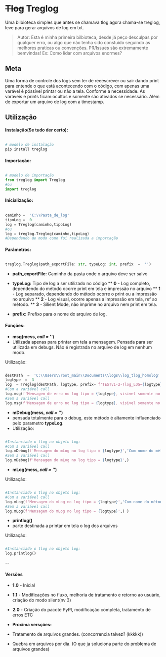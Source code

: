 
# ~~Tlog~~ Treglog 

Uma bilbioteca simples que antes se chamava tlog agora chama-se treglog, leve para gerar arquivos de log em txt. 

> Autor: Esta é minha primeira bilbioteca, desde já peço desculpas por qualquer erro, ou algo que não tenha sido constuido seguindo as melhores praticas ou convenções. PR/Issues são extremamente bemvindas! Ex: Como lidar com arquivos enormes?

## Meta

Uma forma de controle dos logs sem ter de reeescrever ou sair dando print para entende o que está acontecendo com o código, com apenas uma varável é póssível printar ou não a tela. Conforme a necessidade. As varáveis e prints ficam ocultos e somente são ativados se necessário. Além de exportar um arquivo de log com a timestamp.

  

## Utilização

#### **Instalação(Se tudo der certo):**

~~~python

# modelo de instalação
pip install treglog

~~~

#### **Importação:**
~~~python

# modelo de importação
from treglog import Treglog
#ou
import treglog 

~~~
#### **Inicialização:**
~~~python

caminho =  'C:\\Pasta_de_log'
tipoLog =  0
log = Treglog(caminho,tipoLog)
#ou
log = treglog.Treglog(caminho,tipoLog)
#Dependendo do modo como foi realizada a importação

~~~

  

#### **Parâmetros:**

~~~python

treglog.Treglog(path_exportFile: str, typeLog: int, prefix  =  '')

~~~

*  **path_exportFile:** Caminho da pasta onde o arquivo deve ser salvo

*  **typeLog:** Tipo de log a ser utilizado no código
**  **0** - Log completo, dependendo do método ocorre print em tela e impressão no arquivo
**  **1** - Log separado, dependendo do método ocorre o print ou a impressão no arquivo
**  **2** - Log visual, ocorre apenas a impressão em tela, ref ao método.
**  **3** - Silient Mode, não imprime no arquivo nem print em tela.
* **prefix:** Prefixo para o nome do arquivo de log.

  
  

#### **Funções:**

*  **msg(mess, *call = ''*)**
* Utilizada apenas para printar em tela a mensagem. Pensada para ser utilizada em debugs. Não é registrada no arquivo de log em nenhum modo.

Utilização:
~~~python

destPath  =  'C:\\Users\\root_main\\Documents\\logs\\log_tlog_homolog'
logtype  =  3
log  = Treglog(destPath, logtype, prefix= f'TESTv1-2-Tlog_LOG={logtype}')
#Com a variável call
log.msg(f'Mensagem de erro no log tipo = {logtype}, visivel somente no tipo 2','Com o Nome do método especificado')
#Sem a variável call
log.msg(f'Mensagem de erro no log tipo = {logtype}, visivel somente no tipo 2')

~~~

  

* **mDebug(mess, *call  =  ''*)**
* pensada totalmente para o debug, este método é altamente influenciado pelo parametro **typeLog**.
* Utilização:
~~~python

#Instanciado o tlog no objeto log:
#Com a variável call
log.mDebug(f'Mensagem do mLog no log tipo = {logtype}','Com nome do método')
#Sem a variável call
log.mDebug(f'Mensagem do mLog no log tipo = {logtype}',) 

~~~

  

*  **mLog(mess, *call  =  ''*)**

Utilização:
~~~python

#Instanciado o tlog no objeto log:
#Com a variável call
log.mLog(f'Mensagem do mLog no log tipo = {logtype}','Com nome do método')
#Sem a variável call
log.mLog(f'Mensagem do mLog no log tipo = {logtype}',) )

~~~

  

*  **printlog()**
*  parte destinada a printar em tela o log dos arquivos

Utilização:

~~~python

#Instanciado o tlog no objeto log:
log.printlog()

~~~

  

--

#### **Versões**

*  **1.0** - Inicial
*  **1.1** - Modificações no fluxo, melhoria de tratamento e retorno ao usuário, criação do modo slient(nv 3)
*  **2.0** - Criação do pacote PyPI, modificação completa, tratamento de erros ETC

*  **Proxima versções:**

* Tratamento de arquivos grandes. (concorrencia talvez? (kkkkk))
* Quebra em arquivos por dia. (O que ja soluciona parte do problema de arquivos grandes)